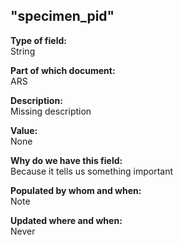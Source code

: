 ## "specimen_pid"

**Type of field:**  
String  

**Part of which document:**  
ARS

**Description:**  
Missing description  

**Value:**  
None

**Why do we have this field:**  
Because it tells us something important  

**Populated by whom and when:**  
Note  

**Updated where and when:**  
Never

